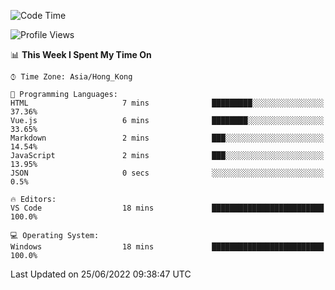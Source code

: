 <!--START_SECTION:waka-->
![Code Time](http://img.shields.io/badge/Code%20Time-26%20hrs%209%20mins-blue)

![Profile Views](http://img.shields.io/badge/Profile%20Views-2-blue)

📊 **This Week I Spent My Time On** 

```text
⌚︎ Time Zone: Asia/Hong_Kong

💬 Programming Languages: 
HTML                     7 mins              █████████░░░░░░░░░░░░░░░░   37.36% 
Vue.js                   6 mins              ████████░░░░░░░░░░░░░░░░░   33.65% 
Markdown                 2 mins              ███░░░░░░░░░░░░░░░░░░░░░░   14.54% 
JavaScript               2 mins              ███░░░░░░░░░░░░░░░░░░░░░░   13.95% 
JSON                     0 secs              ░░░░░░░░░░░░░░░░░░░░░░░░░   0.5%

🔥 Editors: 
VS Code                  18 mins             █████████████████████████   100.0%

💻 Operating System: 
Windows                  18 mins             █████████████████████████   100.0%

```


 Last Updated on 25/06/2022 09:38:47 UTC
<!--END_SECTION:waka-->
